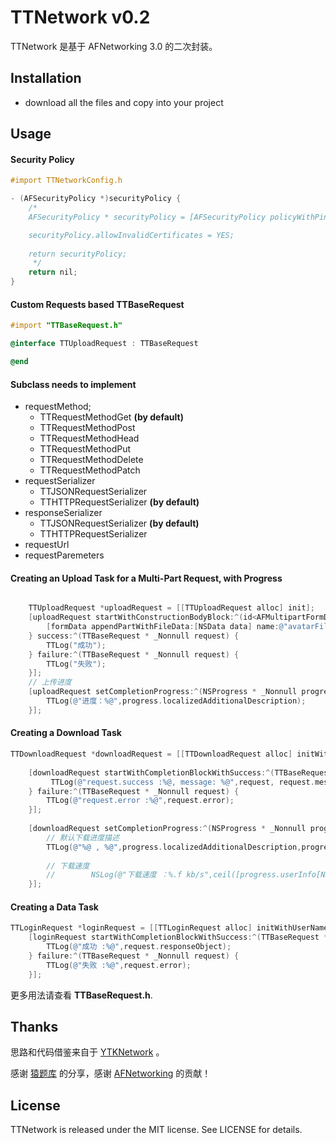 # TTNetwork v0.2
TTNetwork 是基于 AFNetworking 3.0 的二次封装。


## Installation

- download all the files and copy into your project

## Usage

#### Security Policy

```objective-c
#import TTNetworkConfig.h

- (AFSecurityPolicy *)securityPolicy {
    /*
    AFSecurityPolicy * securityPolicy = [AFSecurityPolicy policyWithPinningMode:AFSSLPinningModeCertificate];

    securityPolicy.allowInvalidCertificates = YES;
    
    return securityPolicy;
     */
    return nil;
}

```

#### Custom Requests based TTBaseRequest

```objective-c
#import "TTBaseRequest.h"

@interface TTUploadRequest : TTBaseRequest

@end
```

#### Subclass needs to implement

- requestMethod;
	- TTRequestMethodGet  **(by default)**
    - TTRequestMethodPost
    - TTRequestMethodHead
    - TTRequestMethodPut
    - TTRequestMethodDelete
    - TTRequestMethodPatch
- requestSerializer
	- TTJSONRequestSerializer
	- TTHTTPRequestSerializer   **(by default)**
- responseSerializer
	- TTJSONRequestSerializer   **(by default)**
	- TTHTTPRequestSerializer 
- requestUrl
- requestParemeters

####  Creating an Upload Task for a Multi-Part Request, with Progress

```objective-c 

    TTUploadRequest *uploadRequest = [[TTUploadRequest alloc] init];
    [uploadRequest startWithConstructionBodyBlock:^(id<AFMultipartFormData>  _Nonnull formData) {
    	[formData appendPartWithFileData:[NSData data] name:@"avatarFile" fileName:@"avatar.jpg" mimeType:@"image/png"]; 
    } success:^(TTBaseRequest * _Nonnull request) { 
    	TTLog("成功");  
    } failure:^(TTBaseRequest * _Nonnull request) { 
    	TTLog("失败");   
    }];
    // 上传进度 
    [uploadRequest setCompletionProgress:^(NSProgress * _Nonnull progress) {
        TTLog(@"进度：%@",progress.localizedAdditionalDescription);
    }];

```

#### Creating a Download Task

```objective-c
TTDownloadRequest *downloadRequest = [[TTDownloadRequest alloc] initWithURL:@"http://res.61read.com/resources/3/2014023/de810b9a165351cb0cebd44b9e4bcd47.mp3"];
    
    [downloadRequest startWithCompletionBlockWithSuccess:^(TTBaseRequest * _Nonnull request) {
         TTLog(@"request.success :%@, message: %@",request, request.message);
    } failure:^(TTBaseRequest * _Nonnull request) {
        TTLog(@"request.error :%@",request.error);
    }];
    
    [downloadRequest setCompletionProgress:^(NSProgress * _Nonnull progress) {
        // 默认下载进度描述
        TTLog(@"%@ , %@",progress.localizedAdditionalDescription,progress.localizedDescription);
        
        // 下载速度
        //        NSLog(@"下载速度 ：%.f kb/s",ceil([progress.userInfo[NSProgressThroughputKey] integerValue] / 1000));
    }];
```
#### Creating a Data Task

```objective-c
TTLoginRequest *loginRequest = [[TTLoginRequest alloc] initWithUserName:@"tofu" password:@"tofu123"];
    [loginRequest startWithCompletionBlockWithSuccess:^(TTBaseRequest * _Nonnull request) {
        TTLog(@"成功 :%@",request.responseObject);
    } failure:^(TTBaseRequest * _Nonnull request) {
        TTLog(@"失败 :%@",request.error);
    }];
```


更多用法请查看 **TTBaseRequest.h**.



## Thanks 


思路和代码借鉴来自于 [YTKNetwork](https://github.com/yuantiku/YTKNetwork) 。

感谢 [猿题库](https://github.com/yuantiku) 的分享，感谢 [AFNetworking](https://github.com/AFNetworking/AFNetworking) 的贡献！

## License

TTNetwork is released under the MIT license. See LICENSE for details.
